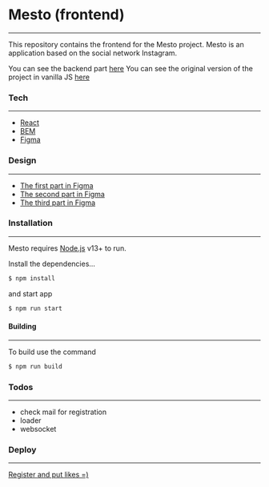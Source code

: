 # Mesto (frontend)
___


This repository contains the frontend for the Mesto project. Mesto is an application based on the social network Instagram.

You can see the backend part [here](https://github.com/TuretskayaIrina/react-mesto-api-full)
You can see the original version of the project in vanilla JS [here](https://github.com/TuretskayaIrina/mesto)
### Tech
___

* [React](https://ru.reactjs.org/)
* [BEM](https://ru.bem.info/)
* [Figma](https://www.figma.com/)

### Design
___

* [The first part in Figma](https://www.figma.com/file/StZjf8HnoeLdiXS7dYrLAh/JavaScript.-Sprint-4?node-id=80%3A76)
* [The second part in Figma](https://www.figma.com/file/nlYpT4VhFiwimn2YlncrcF/JavaScript.-Sprint-5?node-id=90%3A378)
* [The third part in Figma](https://www.figma.com/file/hhhIavVTeuilfPPZ6sbifl/JavaScript.-Sprint-9?node-id=4002%3A309)

### Installation
___

Mesto requires [Node.js](https://nodejs.org/) v13+ to run.

Install the dependencies...
```sh
$ npm install 
```
and start app
```sh
$ npm run start
```
#### Building
___
To build use the command
```sh
$ npm run build
```

### Todos
___

- check mail for registration
- loader
- websocket

### Deploy
___

[Register and put likes =)](https://noinstagram.students.nomoreparties.xyz/)
